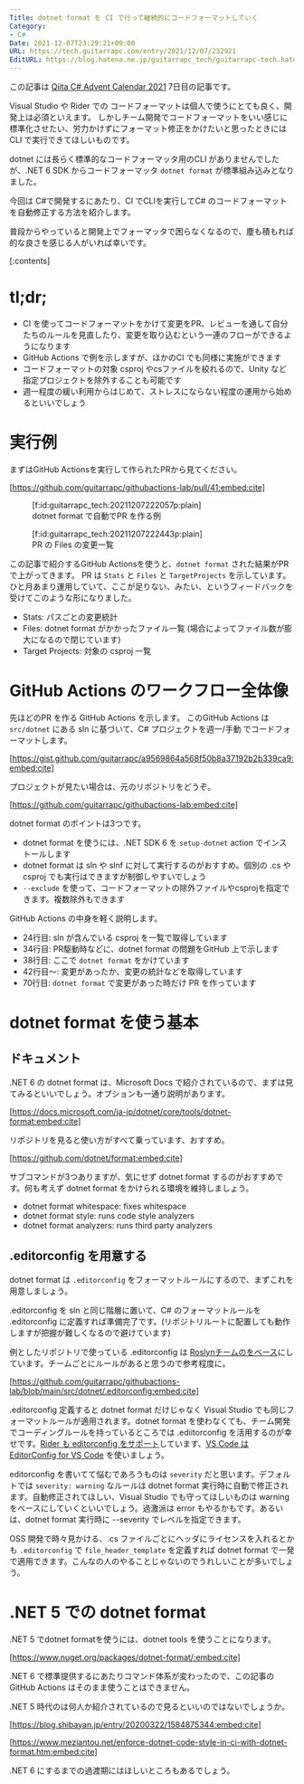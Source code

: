 ```yaml
---
Title: dotnet format を CI で行って継続的にコードフォーマットしていく
Category:
- C#
Date: 2021-12-07T23:29:21+09:00
URL: https://tech.guitarrapc.com/entry/2021/12/07/232921
EditURL: https://blog.hatena.ne.jp/guitarrapc_tech/guitarrapc-tech.hatenablog.com/atom/entry/13574176438040568931
---
```


この記事は [Qiita C# Advent Calendar 2021](https://qiita.com/advent-calendar/2021/csharplang) 7日目の記事です。

Visual Studio や Rider での コードフォーマットは個人で使うにとても良く、開発上は必須といえます。
しかしチーム開発でコードフォーマットをいい感じに標準化させたい、労力かけずにフォーマット修正をかけたいと思ったときには CLI で実行できてほしいものです。

dotnet には長らく標準的なコードフォーマッタ用のCLI がありませんでしたが、.NET 6 SDK からコードフォーマッタ `dotnet format` が標準組み込みとなりました。

今回は C#で開発するにあたり、CI でCLIを実行してC# のコードフォーマットを自動修正する方法を紹介します。

普段からやっていると開発上でフォーマッタで困らなくなるので、塵も積もれば的な良さを感じる人がいれば幸いです。

[:contents]


# tl;dr;

* CI を使ってコードフォーマットをかけて変更をPR、レビューを通して自分たちのルールを見直したり、変更を取り込むという一連のフローができるようになります
* GitHub Actions で例を示しますが、ほかのCI でも同様に実施ができます
* コードフォーマットの対象 csproj やcsファイルを絞れるので、Unity など指定プロジェクトを除外することも可能です
* 週一程度の緩い利用からはじめて、ストレスにならない程度の運用から始めるといいでしょう

# 実行例

まずはGitHub Actionsを実行して作られたPRから見てください。

[https://github.com/guitarrapc/githubactions-lab/pull/41:embed:cite]

<figure class="figure-image figure-image-fotolife" title="dotnet format で自動でPR を作る例">[f:id:guitarrapc_tech:20211207222057p:plain]<figcaption>dotnet format で自動でPR を作る例</figcaption></figure>

<figure class="figure-image figure-image-fotolife" title="PR の Files の変更一覧">[f:id:guitarrapc_tech:20211207222443p:plain]<figcaption>PR の Files の変更一覧</figcaption></figure>

この記事で紹介するGitHub Actionsを使うと、`dotnet format` された結果がPRで上がってきます。
PR は `Stats` と `Files` と `TargetProjects` を示しています。ひと月あまり運用していて、ここが足りない、みたい、というフィードバックを受けてこのような形になりました。

* Stats: パスごとの変更統計
* Files: dotnet format がかかったファイル一覧 (場合によってファイル数が膨大になるので閉じています)
* Target Projects: 対象の csproj 一覧

# GitHub Actions のワークフロー全体像

先ほどのPR を作る GitHub Actions を示します。
このGitHub Actions は `src/dotnet` にある sln に基づいて、C# プロジェクトを週一/手動 でコードフォーマットします。

[https://gist.github.com/guitarrapc/a9569864a568f50b8a37192b2b339ca9:embed:cite]

プロジェクトが見たい場合は、元のリポジトリをどうぞ。



[https://github.com/guitarrapc/githubactions-lab:embed:cite]



dotnet format のポイントは3つです。

* dotnet format を使うには、.NET SDK 6 を `setup-dotnet` action でインストールします
* dotnet format は sln や slnf に対して実行するのがおすすめ。個別の .cs や csproj でも実行はできますが制御しやすいでしょう
* `--exclude` を使って、コードフォーマットの除外ファイルやcsprojを指定できます。複数除外もできます

GitHub Actions の中身を軽く説明します。

* 24行目: sln が含んでいる csproj を一覧で取得しています
* 34行目: PR駆動時などに、dotnet format の問題をGitHub 上で示します
* 38行目: ここで `dotnet format` をかけています
* 42行目～: 変更があったか、変更の統計などを取得しています
* 70行目: `dotnet format` で変更があった時だけ PR を作っています

# dotnet format を使う基本

## ドキュメント

.NET 6 の dotnet format は、Microsoft Docs で紹介されているので、まずは見てみるといいでしょう。オプションも一通り説明があります。

[https://docs.microsoft.com/ja-jp/dotnet/core/tools/dotnet-format:embed:cite]

リポジトリを見ると使い方がすべて乗っています、おすすめ。

[https://github.com/dotnet/format:embed:cite]

サブコマンドが3つありますが、気にせず dotnet format するのがおすすめです。何も考えず dotnet format をかけられる環境を維持しましょう。

* dotnet format whitespace: fixes whitespace
* dotnet format style: runs code style analyzers
* dotnet format analyzers: runs third party analyzers

## .editorconfig を用意する

dotnet format は `.editorconfig` をフォーマットルールにするので、まずこれを用意しましょう。

.editorconfig を sln と同じ階層に置いて、C# のフォーマットルールを .editorconfig に定義すれば準備完了です。(リポジトリルートに配置しても動作しますが把握が難しくなるので避けています) 

例としたリポジトリで使っている .editorconfig は [Roslynチームのをベース](https://github.com/dotnet/roslyn/blob/main/.editorconfig)にしています。チームごとにルールがあると思うので参考程度に。

[https://github.com/guitarrapc/githubactions-lab/blob/main/src/dotnet/.editorconfig:embed:cite]

.editorconfig 定義すると dotnet format だけじゃなく Visual Studio でも同じフォーマットルールが適用されます。dotnet format を使わなくても、チーム開発でコーディングルールを持っているところでは .ediitorconfig を活用するのが幸せです。[Rider も editorconfig をサポート](https://www.jetbrains.com/help/rider/Using_EditorConfig.html)しています、[VS Code は EditorConfig for VS Code](https://marketplace.visualstudio.com/items?itemName=EditorConfig.EditorConfig) を使いましょう。

editorconfig を書いてて悩むであろうものは `severity` だと思います。デフォルトでは `severity: warning` なルールは dotnet format 実行時に自動で修正されます。自動修正されてほしい、Visual Studio でも守ってほしいものは warning をベースにしていくといいでしょう。過激派は error もやるかもです。あるいは、dotnet format 実行時に --severity でレベルを指定できます。

OSS 開発で時々見かける、.cs ファイルごとにヘッダにライセンスを入れるとかも `.editorconfig` で `file_header_template` を定義すれば dotnet format で一発で適用できます。こんなの人のやることじゃないのでうれしいことが多いでしょう。

# .NET 5 での dotnet format

.NET 5 でdotnet formatを使うには、dotnet tools を使うことになります。

[https://www.nuget.org/packages/dotnet-format/:embed:cite]

.NET 6 で標準提供するにあたりコマンド体系が変わったので、この記事の GitHub Actions はそのまま使うことはできません。

.NET 5 時代のは何人か紹介されているので見るといいのではないでしょうか。

[https://blog.shibayan.jp/entry/20200322/1584875344:embed:cite]

[https://www.meziantou.net/enforce-dotnet-code-style-in-ci-with-dotnet-format.htm:embed:cite]

.NET 6 にするまでの過渡期にはほしいところもあるでしょう。
